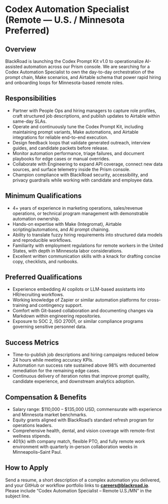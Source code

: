 # Codex Automation Specialist (Remote — U.S. / Minnesota Preferred)

## Overview
BlackRoad is launching the Codex Prompt Kit v1.0 to operationalize AI-assisted automation across our Prism console. We are searching for a Codex Automation Specialist to own the day-to-day orchestration of the prompt chain, Make scenarios, and Airtable schema that power rapid hiring and onboarding loops for Minnesota-based remote roles.

## Responsibilities
- Partner with People Ops and hiring managers to capture role profiles, craft structured job descriptions, and publish updates to Airtable within same-day SLAs.
- Operate and continuously tune the Codex Prompt Kit, including maintaining prompt variants, Make automations, and Airtable integrations for reliable end-to-end execution.
- Design feedback loops that validate generated outreach, interview guides, and candidate packets before release.
- Monitor automation performance, triage failures, and document playbooks for edge cases or manual overrides.
- Collaborate with Engineering to expand API coverage, connect new data sources, and surface telemetry inside the Prism console.
- Champion compliance with BlackRoad security, accessibility, and privacy guardrails while working with candidate and employee data.

## Minimum Qualifications
- 4+ years of experience in marketing operations, sales/revenue operations, or technical program management with demonstrable automation ownership.
- Hands-on expertise with Make (Integromat), Airtable scripting/automations, and AI prompt chaining.
- Ability to translate fuzzy hiring requirements into structured data models and reproducible workflows.
- Familiarity with employment regulations for remote workers in the United States, with depth in Minnesota labor considerations.
- Excellent written communication skills with a knack for drafting concise copy, checklists, and runbooks.

## Preferred Qualifications
- Experience embedding AI copilots or LLM-based assistants into HR/recruiting workflows.
- Working knowledge of Zapier or similar automation platforms for cross-training and contingency support.
- Comfort with Git-based collaboration and documenting changes via Markdown within engineering repositories.
- Exposure to SOC 2, ISO 27001, or similar compliance programs governing sensitive personnel data.

## Success Metrics
- Time-to-publish job descriptions and hiring campaigns reduced below 24 hours while meeting accuracy KPIs.
- Automation run success rate sustained above 98% with documented remediation for the remaining edge cases.
- Continuous delivery of iteration notes that improve prompt quality, candidate experience, and downstream analytics adoption.

## Compensation & Benefits
- Salary range: $110,000 – $135,000 USD, commensurate with experience and Minnesota market benchmarks.
- Equity grants aligned with BlackRoad’s standard refresh program for operations leaders.
- Comprehensive health, dental, and vision coverage with remote-first wellness stipends.
- 401(k) with company match, flexible PTO, and fully remote work environment with quarterly in-person collaboration weeks in Minneapolis–Saint Paul.

## How to Apply
Send a resume, a short description of a complex automation you delivered, and your GitHub or workflow portfolio links to **careers@blackroad.io**. Please include “Codex Automation Specialist – Remote U.S./MN” in the subject line.
